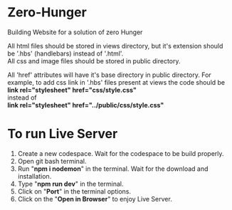 # Zero-Hunger
Building Website for a solution of zero Hunger 

<p>All html files should be stored in views directory, but it's extension should be '.hbs' (handlebars) instead of '.html'.<br>
All css and image files should be stored in public directory.</p>

<p>All 'href' attributes will have it's base directory in public directory. For example, to add css link in '.hbs' files present at views the code should be<br>
<b>link rel="stylesheet" href="css/style.css"</b> <br>
instead of <br>
<b>link rel="stylesheet" href="../public/css/style.css"<br>
</b></p>

<h1>To run Live Server</h1>
<p>
  <ol>
    <li>Create a new codespace. Wait for the codespace to be build properly.</li>
    <li>Open git bash terminal.</li>
    <li>Run "<b>npm i nodemon</b>" in the terminal. Wait for the download and installation.</li>
    <li>Type "<b>npm run dev</b>" in the terminal.</li>
    <li>Click on "<b>Port</b>" in the terminal options.</li>
    <li>Click on the "<b>Open in Browser</b>" to enjoy Live Server.</li>
  </ol>
</p>
